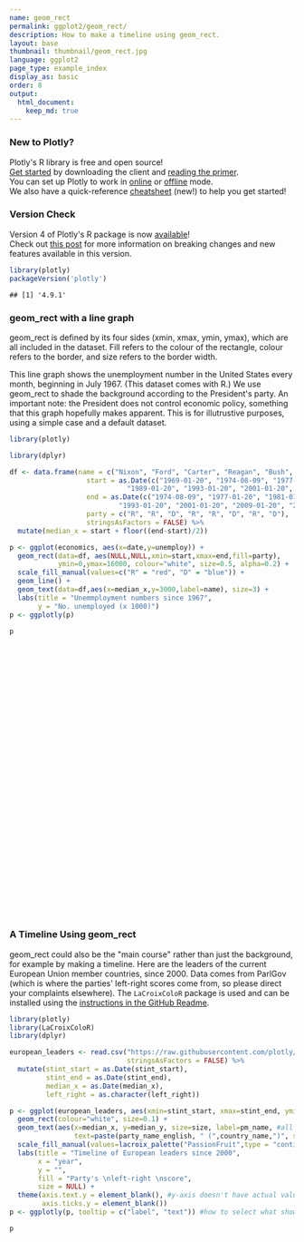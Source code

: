 ```yaml
---
name: geom_rect
permalink: ggplot2/geom_rect/
description: How to make a timeline using geom_rect.
layout: base
thumbnail: thumbnail/geom_rect.jpg
language: ggplot2
page_type: example_index
display_as: basic
order: 8
output:
  html_document:
    keep_md: true
---
```




### New to Plotly?

Plotly's R library is free and open source!<br>
[Get started](https://plot.ly/r/getting-started/) by downloading the client and [reading the primer](https://plot.ly/r/getting-started/).<br>
You can set up Plotly to work in [online](https://plot.ly/r/getting-started/#hosting-graphs-in-your-online-plotly-account) or [offline](https://plot.ly/r/offline/) mode.<br>
We also have a quick-reference [cheatsheet](https://images.plot.ly/plotly-documentation/images/r_cheat_sheet.pdf) (new!) to help you get started!

### Version Check

Version 4 of Plotly's R package is now [available](https://plot.ly/r/getting-started/#installation)!<br>
Check out [this post](http://moderndata.plot.ly/upgrading-to-plotly-4-0-and-above/) for more information on breaking changes and new features available in this version.


```r
library(plotly)
packageVersion('plotly')
```

```
## [1] '4.9.1'
```

### geom\_rect with a line graph
geom\_rect is defined by its four sides (xmin, xmax, ymin, ymax), which are all included in the dataset. Fill refers to the colour of the rectangle, colour refers to the border, and size refers to the border width.

This line graph shows the unemployment number in the United States every month, beginning in July 1967. (This dataset comes with R.) We use geom\_rect to shade the background according to the President's party. An important note: the President does not control economic policy, something that this graph hopefully makes apparent. This is for illutrustive purposes, using a simple case and a default dataset.


```r
library(plotly)

library(dplyr)

df <- data.frame(name = c("Nixon", "Ford", "Carter", "Reagan", "Bush", "Clinton", "Bush", "Obama"),
                   start = as.Date(c("1969-01-20", "1974-08-09", "1977-01-20", "1981-01-20",
                             "1989-01-20", "1993-01-20", "2001-01-20", "2009-01-20")),
                   end = as.Date(c("1974-08-09", "1977-01-20", "1981-01-20", "1989-01-20", 
                           "1993-01-20", "2001-01-20", "2009-01-20", "2017-01-20")),
                   party = c("R", "R", "D", "R", "R", "D", "R", "D"),
                   stringsAsFactors = FALSE) %>%
  mutate(median_x = start + floor((end-start)/2))

p <- ggplot(economics, aes(x=date,y=unemploy)) +
  geom_rect(data=df, aes(NULL,NULL,xmin=start,xmax=end,fill=party),
            ymin=0,ymax=16000, colour="white", size=0.5, alpha=0.2) +
  scale_fill_manual(values=c("R" = "red", "D" = "blue")) +
  geom_line() +
  geom_text(data=df,aes(x=median_x,y=3000,label=name), size=3) +
  labs(title = "Unemmployment numbers since 1967",
       y = "No. unemployed (x 1000)")
p <- ggplotly(p)

p
```

<div id="htmlwidget-6b85c9c5ec04221c5bc2" style="width:672px;height:480px;" class="plotly html-widget"></div>
<script type="application/json" data-for="htmlwidget-6b85c9c5ec04221c5bc2">{"x":{"data":[{"x":[2576,2576,4037,4037,2576,null,8420,8420,11342,11342,8420,null,14264,14264,17186,17186,14264],"y":[0,16000,16000,0,0,null,0,16000,16000,0,0,null,0,16000,16000,0,0],"text":"party: D","type":"scatter","mode":"lines","line":{"width":1.88976377952756,"color":"rgba(255,255,255,0.2)","dash":"solid"},"fill":"toself","fillcolor":"rgba(0,0,255,0.2)","hoveron":"fills","name":"D","legendgroup":"D","showlegend":true,"xaxis":"x","yaxis":"y","hoverinfo":"text","frame":null},{"x":[-346,-346,1681,1681,-346,null,1681,1681,2576,2576,1681,null,4037,4037,6959,6959,4037,null,6959,6959,8420,8420,6959,null,11342,11342,14264,14264,11342],"y":[0,16000,16000,0,0,null,0,16000,16000,0,0,null,0,16000,16000,0,0,null,0,16000,16000,0,0,null,0,16000,16000,0,0],"text":"party: R","type":"scatter","mode":"lines","line":{"width":1.88976377952756,"color":"rgba(255,255,255,0.2)","dash":"solid"},"fill":"toself","fillcolor":"rgba(255,0,0,0.2)","hoveron":"fills","name":"R","legendgroup":"R","showlegend":true,"xaxis":"x","yaxis":"y","hoverinfo":"text","frame":null},{"x":[-915,-884,-853,-823,-792,-762,-731,-700,-671,-640,-610,-579,-549,-518,-487,-457,-426,-396,-365,-334,-306,-275,-245,-214,-184,-153,-122,-92,-61,-31,0,31,59,90,120,151,181,212,243,273,304,334,365,396,424,455,485,516,546,577,608,638,669,699,730,761,790,821,851,882,912,943,974,1004,1035,1065,1096,1127,1155,1186,1216,1247,1277,1308,1339,1369,1400,1430,1461,1492,1520,1551,1581,1612,1642,1673,1704,1734,1765,1795,1826,1857,1885,1916,1946,1977,2007,2038,2069,2099,2130,2160,2191,2222,2251,2282,2312,2343,2373,2404,2435,2465,2496,2526,2557,2588,2616,2647,2677,2708,2738,2769,2800,2830,2861,2891,2922,2953,2981,3012,3042,3073,3103,3134,3165,3195,3226,3256,3287,3318,3346,3377,3407,3438,3468,3499,3530,3560,3591,3621,3652,3683,3712,3743,3773,3804,3834,3865,3896,3926,3957,3987,4018,4049,4077,4108,4138,4169,4199,4230,4261,4291,4322,4352,4383,4414,4442,4473,4503,4534,4564,4595,4626,4656,4687,4717,4748,4779,4807,4838,4868,4899,4929,4960,4991,5021,5052,5082,5113,5144,5173,5204,5234,5265,5295,5326,5357,5387,5418,5448,5479,5510,5538,5569,5599,5630,5660,5691,5722,5752,5783,5813,5844,5875,5903,5934,5964,5995,6025,6056,6087,6117,6148,6178,6209,6240,6268,6299,6329,6360,6390,6421,6452,6482,6513,6543,6574,6605,6634,6665,6695,6726,6756,6787,6818,6848,6879,6909,6940,6971,6999,7030,7060,7091,7121,7152,7183,7213,7244,7274,7305,7336,7364,7395,7425,7456,7486,7517,7548,7578,7609,7639,7670,7701,7729,7760,7790,7821,7851,7882,7913,7943,7974,8004,8035,8066,8095,8126,8156,8187,8217,8248,8279,8309,8340,8370,8401,8432,8460,8491,8521,8552,8582,8613,8644,8674,8705,8735,8766,8797,8825,8856,8886,8917,8947,8978,9009,9039,9070,9100,9131,9162,9190,9221,9251,9282,9312,9343,9374,9404,9435,9465,9496,9527,9556,9587,9617,9648,9678,9709,9740,9770,9801,9831,9862,9893,9921,9952,9982,10013,10043,10074,10105,10135,10166,10196,10227,10258,10286,10317,10347,10378,10408,10439,10470,10500,10531,10561,10592,10623,10651,10682,10712,10743,10773,10804,10835,10865,10896,10926,10957,10988,11017,11048,11078,11109,11139,11170,11201,11231,11262,11292,11323,11354,11382,11413,11443,11474,11504,11535,11566,11596,11627,11657,11688,11719,11747,11778,11808,11839,11869,11900,11931,11961,11992,12022,12053,12084,12112,12143,12173,12204,12234,12265,12296,12326,12357,12387,12418,12449,12478,12509,12539,12570,12600,12631,12662,12692,12723,12753,12784,12815,12843,12874,12904,12935,12965,12996,13027,13057,13088,13118,13149,13180,13208,13239,13269,13300,13330,13361,13392,13422,13453,13483,13514,13545,13573,13604,13634,13665,13695,13726,13757,13787,13818,13848,13879,13910,13939,13970,14000,14031,14061,14092,14123,14153,14184,14214,14245,14276,14304,14335,14365,14396,14426,14457,14488,14518,14549,14579,14610,14641,14669,14700,14730,14761,14791,14822,14853,14883,14914,14944,14975,15006,15034,15065,15095,15126,15156,15187,15218,15248,15279,15309,15340,15371,15400,15431,15461,15492,15522,15553,15584,15614,15645,15675,15706,15737,15765,15796,15826,15857,15887,15918,15949,15979,16010,16040,16071,16102,16130,16161,16191,16222,16252,16283,16314,16344,16375,16405,16436,16467,16495,16526],"y":[2944,2945,2958,3143,3066,3018,2878,3001,2877,2709,2740,2938,2883,2768,2686,2689,2715,2685,2718,2692,2712,2758,2713,2816,2868,2856,3040,3049,2856,2884,3201,3453,3635,3797,3919,4071,4175,4256,4456,4591,4898,5076,4986,4903,4987,4959,4996,4949,5035,5134,5042,4954,5161,5154,5019,4928,5038,4959,4922,4923,4913,4939,4849,4875,4602,4543,4326,4452,4394,4459,4329,4363,4305,4305,4350,4144,4396,4489,4644,4731,4634,4618,4705,4927,5063,5022,5437,5523,6140,6636,7501,7520,7978,8210,8433,8220,8127,7928,7923,7897,7794,7744,7534,7326,7230,7330,7053,7322,7490,7518,7380,7430,7620,7545,7280,7443,7307,7059,6911,7134,6829,6925,6751,6763,6815,6386,6489,6318,6337,6180,6127,6028,6309,6080,6125,5947,6077,6228,6109,6173,6109,6069,5840,5959,5996,6320,6190,6296,6238,6325,6683,6702,6729,7358,7984,8098,8363,8281,8021,8088,8023,7718,8071,8051,7982,7869,8174,8098,7863,8036,8230,8646,9029,9267,9397,9705,9895,10244,10335,10538,10849,10881,11217,11529,11938,12051,11534,11545,11408,11268,11154,11246,10548,10623,10282,9887,9499,9331,9008,8791,8746,8762,8456,8226,8537,8519,8367,8381,8198,8358,8423,8321,8339,8395,8302,8460,8513,8196,8248,8298,8128,8138,7795,8402,8383,8364,8439,8508,8319,8135,8310,8243,8159,7883,7892,7865,7862,7542,7574,7398,7268,7261,7102,7227,7035,6936,6953,6929,6876,6601,6779,6546,6605,6843,6604,6568,6537,6518,6682,6359,6205,6468,6375,6577,6495,6511,6590,6630,6725,6667,6752,6651,6598,6797,6742,6590,6922,7188,7368,7459,7764,7901,8015,8265,8586,8439,8736,8692,8586,8666,8722,8842,8931,9198,9283,9454,9460,9415,9744,10040,9850,9787,9781,9398,9565,9557,9325,9183,9056,9110,9149,9121,8930,8763,8714,8750,8542,8477,8630,8583,8470,8331,7915,7927,7946,7933,7734,7632,7375,7230,7375,7187,7153,7645,7430,7427,7527,7484,7478,7328,7426,7423,7491,7313,7318,7415,7423,7095,7337,6882,6979,7031,7236,7253,7158,7102,7000,6873,6655,6799,6655,6608,6656,6454,6308,6476,6368,6306,6422,5941,6047,6212,6259,6179,6300,6280,6100,6032,5976,6111,5783,6004,5796,5951,6025,5838,5915,5778,5716,5653,5708,5858,5733,5481,5758,5651,5747,5853,5625,5534,5639,5634,6023,6089,6141,6271,6226,6484,6583,7042,7142,7694,8003,8258,8182,8215,8304,8599,8399,8393,8390,8304,8251,8307,8520,8640,8520,8618,8588,8842,8957,9266,9011,8896,8921,8732,8576,8317,8370,8167,8491,8170,8212,8286,8136,7990,7927,8061,7932,7934,7784,7980,7737,7672,7651,7524,7406,7345,7553,7453,7566,7279,7064,7184,7072,7120,6980,7001,7175,7091,6847,6727,6872,6762,7116,6927,6731,6850,6766,6979,7149,7067,7170,7237,7240,7645,7685,7497,7822,7637,8395,8575,8937,9438,9494,10074,10538,11286,12058,12898,13426,13853,14499,14707,14601,14814,15009,15352,15219,15098,15046,15113,15202,15325,14849,14474,14512,14648,14579,14516,15081,14348,14013,13820,13737,13957,13855,13962,13763,13818,13948,13594,13302,13093,12797,12813,12713,12646,12660,12692,12656,12471,12115,12124,12005,12298,12471,11950,11689,11760,11654,11751,11335,11279,11270,11136,10787,10404,10202,10349,10380,9702,9859,9460,9608,9599,9262,8990,9090,8717,8903,8610,8504,8526],"text":["date: 1967-07-01<br />unemploy:  2944","date: 1967-08-01<br />unemploy:  2945","date: 1967-09-01<br />unemploy:  2958","date: 1967-10-01<br />unemploy:  3143","date: 1967-11-01<br />unemploy:  3066","date: 1967-12-01<br />unemploy:  3018","date: 1968-01-01<br />unemploy:  2878","date: 1968-02-01<br />unemploy:  3001","date: 1968-03-01<br />unemploy:  2877","date: 1968-04-01<br />unemploy:  2709","date: 1968-05-01<br />unemploy:  2740","date: 1968-06-01<br />unemploy:  2938","date: 1968-07-01<br />unemploy:  2883","date: 1968-08-01<br />unemploy:  2768","date: 1968-09-01<br />unemploy:  2686","date: 1968-10-01<br />unemploy:  2689","date: 1968-11-01<br />unemploy:  2715","date: 1968-12-01<br />unemploy:  2685","date: 1969-01-01<br />unemploy:  2718","date: 1969-02-01<br />unemploy:  2692","date: 1969-03-01<br />unemploy:  2712","date: 1969-04-01<br />unemploy:  2758","date: 1969-05-01<br />unemploy:  2713","date: 1969-06-01<br />unemploy:  2816","date: 1969-07-01<br />unemploy:  2868","date: 1969-08-01<br />unemploy:  2856","date: 1969-09-01<br />unemploy:  3040","date: 1969-10-01<br />unemploy:  3049","date: 1969-11-01<br />unemploy:  2856","date: 1969-12-01<br />unemploy:  2884","date: 1970-01-01<br />unemploy:  3201","date: 1970-02-01<br />unemploy:  3453","date: 1970-03-01<br />unemploy:  3635","date: 1970-04-01<br />unemploy:  3797","date: 1970-05-01<br />unemploy:  3919","date: 1970-06-01<br />unemploy:  4071","date: 1970-07-01<br />unemploy:  4175","date: 1970-08-01<br />unemploy:  4256","date: 1970-09-01<br />unemploy:  4456","date: 1970-10-01<br />unemploy:  4591","date: 1970-11-01<br />unemploy:  4898","date: 1970-12-01<br />unemploy:  5076","date: 1971-01-01<br />unemploy:  4986","date: 1971-02-01<br />unemploy:  4903","date: 1971-03-01<br />unemploy:  4987","date: 1971-04-01<br />unemploy:  4959","date: 1971-05-01<br />unemploy:  4996","date: 1971-06-01<br />unemploy:  4949","date: 1971-07-01<br />unemploy:  5035","date: 1971-08-01<br />unemploy:  5134","date: 1971-09-01<br />unemploy:  5042","date: 1971-10-01<br />unemploy:  4954","date: 1971-11-01<br />unemploy:  5161","date: 1971-12-01<br />unemploy:  5154","date: 1972-01-01<br />unemploy:  5019","date: 1972-02-01<br />unemploy:  4928","date: 1972-03-01<br />unemploy:  5038","date: 1972-04-01<br />unemploy:  4959","date: 1972-05-01<br />unemploy:  4922","date: 1972-06-01<br />unemploy:  4923","date: 1972-07-01<br />unemploy:  4913","date: 1972-08-01<br />unemploy:  4939","date: 1972-09-01<br />unemploy:  4849","date: 1972-10-01<br />unemploy:  4875","date: 1972-11-01<br />unemploy:  4602","date: 1972-12-01<br />unemploy:  4543","date: 1973-01-01<br />unemploy:  4326","date: 1973-02-01<br />unemploy:  4452","date: 1973-03-01<br />unemploy:  4394","date: 1973-04-01<br />unemploy:  4459","date: 1973-05-01<br />unemploy:  4329","date: 1973-06-01<br />unemploy:  4363","date: 1973-07-01<br />unemploy:  4305","date: 1973-08-01<br />unemploy:  4305","date: 1973-09-01<br />unemploy:  4350","date: 1973-10-01<br />unemploy:  4144","date: 1973-11-01<br />unemploy:  4396","date: 1973-12-01<br />unemploy:  4489","date: 1974-01-01<br />unemploy:  4644","date: 1974-02-01<br />unemploy:  4731","date: 1974-03-01<br />unemploy:  4634","date: 1974-04-01<br />unemploy:  4618","date: 1974-05-01<br />unemploy:  4705","date: 1974-06-01<br />unemploy:  4927","date: 1974-07-01<br />unemploy:  5063","date: 1974-08-01<br />unemploy:  5022","date: 1974-09-01<br />unemploy:  5437","date: 1974-10-01<br />unemploy:  5523","date: 1974-11-01<br />unemploy:  6140","date: 1974-12-01<br />unemploy:  6636","date: 1975-01-01<br />unemploy:  7501","date: 1975-02-01<br />unemploy:  7520","date: 1975-03-01<br />unemploy:  7978","date: 1975-04-01<br />unemploy:  8210","date: 1975-05-01<br />unemploy:  8433","date: 1975-06-01<br />unemploy:  8220","date: 1975-07-01<br />unemploy:  8127","date: 1975-08-01<br />unemploy:  7928","date: 1975-09-01<br />unemploy:  7923","date: 1975-10-01<br />unemploy:  7897","date: 1975-11-01<br />unemploy:  7794","date: 1975-12-01<br />unemploy:  7744","date: 1976-01-01<br />unemploy:  7534","date: 1976-02-01<br />unemploy:  7326","date: 1976-03-01<br />unemploy:  7230","date: 1976-04-01<br />unemploy:  7330","date: 1976-05-01<br />unemploy:  7053","date: 1976-06-01<br />unemploy:  7322","date: 1976-07-01<br />unemploy:  7490","date: 1976-08-01<br />unemploy:  7518","date: 1976-09-01<br />unemploy:  7380","date: 1976-10-01<br />unemploy:  7430","date: 1976-11-01<br />unemploy:  7620","date: 1976-12-01<br />unemploy:  7545","date: 1977-01-01<br />unemploy:  7280","date: 1977-02-01<br />unemploy:  7443","date: 1977-03-01<br />unemploy:  7307","date: 1977-04-01<br />unemploy:  7059","date: 1977-05-01<br />unemploy:  6911","date: 1977-06-01<br />unemploy:  7134","date: 1977-07-01<br />unemploy:  6829","date: 1977-08-01<br />unemploy:  6925","date: 1977-09-01<br />unemploy:  6751","date: 1977-10-01<br />unemploy:  6763","date: 1977-11-01<br />unemploy:  6815","date: 1977-12-01<br />unemploy:  6386","date: 1978-01-01<br />unemploy:  6489","date: 1978-02-01<br />unemploy:  6318","date: 1978-03-01<br />unemploy:  6337","date: 1978-04-01<br />unemploy:  6180","date: 1978-05-01<br />unemploy:  6127","date: 1978-06-01<br />unemploy:  6028","date: 1978-07-01<br />unemploy:  6309","date: 1978-08-01<br />unemploy:  6080","date: 1978-09-01<br />unemploy:  6125","date: 1978-10-01<br />unemploy:  5947","date: 1978-11-01<br />unemploy:  6077","date: 1978-12-01<br />unemploy:  6228","date: 1979-01-01<br />unemploy:  6109","date: 1979-02-01<br />unemploy:  6173","date: 1979-03-01<br />unemploy:  6109","date: 1979-04-01<br />unemploy:  6069","date: 1979-05-01<br />unemploy:  5840","date: 1979-06-01<br />unemploy:  5959","date: 1979-07-01<br />unemploy:  5996","date: 1979-08-01<br />unemploy:  6320","date: 1979-09-01<br />unemploy:  6190","date: 1979-10-01<br />unemploy:  6296","date: 1979-11-01<br />unemploy:  6238","date: 1979-12-01<br />unemploy:  6325","date: 1980-01-01<br />unemploy:  6683","date: 1980-02-01<br />unemploy:  6702","date: 1980-03-01<br />unemploy:  6729","date: 1980-04-01<br />unemploy:  7358","date: 1980-05-01<br />unemploy:  7984","date: 1980-06-01<br />unemploy:  8098","date: 1980-07-01<br />unemploy:  8363","date: 1980-08-01<br />unemploy:  8281","date: 1980-09-01<br />unemploy:  8021","date: 1980-10-01<br />unemploy:  8088","date: 1980-11-01<br />unemploy:  8023","date: 1980-12-01<br />unemploy:  7718","date: 1981-01-01<br />unemploy:  8071","date: 1981-02-01<br />unemploy:  8051","date: 1981-03-01<br />unemploy:  7982","date: 1981-04-01<br />unemploy:  7869","date: 1981-05-01<br />unemploy:  8174","date: 1981-06-01<br />unemploy:  8098","date: 1981-07-01<br />unemploy:  7863","date: 1981-08-01<br />unemploy:  8036","date: 1981-09-01<br />unemploy:  8230","date: 1981-10-01<br />unemploy:  8646","date: 1981-11-01<br />unemploy:  9029","date: 1981-12-01<br />unemploy:  9267","date: 1982-01-01<br />unemploy:  9397","date: 1982-02-01<br />unemploy:  9705","date: 1982-03-01<br />unemploy:  9895","date: 1982-04-01<br />unemploy: 10244","date: 1982-05-01<br />unemploy: 10335","date: 1982-06-01<br />unemploy: 10538","date: 1982-07-01<br />unemploy: 10849","date: 1982-08-01<br />unemploy: 10881","date: 1982-09-01<br />unemploy: 11217","date: 1982-10-01<br />unemploy: 11529","date: 1982-11-01<br />unemploy: 11938","date: 1982-12-01<br />unemploy: 12051","date: 1983-01-01<br />unemploy: 11534","date: 1983-02-01<br />unemploy: 11545","date: 1983-03-01<br />unemploy: 11408","date: 1983-04-01<br />unemploy: 11268","date: 1983-05-01<br />unemploy: 11154","date: 1983-06-01<br />unemploy: 11246","date: 1983-07-01<br />unemploy: 10548","date: 1983-08-01<br />unemploy: 10623","date: 1983-09-01<br />unemploy: 10282","date: 1983-10-01<br />unemploy:  9887","date: 1983-11-01<br />unemploy:  9499","date: 1983-12-01<br />unemploy:  9331","date: 1984-01-01<br />unemploy:  9008","date: 1984-02-01<br />unemploy:  8791","date: 1984-03-01<br />unemploy:  8746","date: 1984-04-01<br />unemploy:  8762","date: 1984-05-01<br />unemploy:  8456","date: 1984-06-01<br />unemploy:  8226","date: 1984-07-01<br />unemploy:  8537","date: 1984-08-01<br />unemploy:  8519","date: 1984-09-01<br />unemploy:  8367","date: 1984-10-01<br />unemploy:  8381","date: 1984-11-01<br />unemploy:  8198","date: 1984-12-01<br />unemploy:  8358","date: 1985-01-01<br />unemploy:  8423","date: 1985-02-01<br />unemploy:  8321","date: 1985-03-01<br />unemploy:  8339","date: 1985-04-01<br />unemploy:  8395","date: 1985-05-01<br />unemploy:  8302","date: 1985-06-01<br />unemploy:  8460","date: 1985-07-01<br />unemploy:  8513","date: 1985-08-01<br />unemploy:  8196","date: 1985-09-01<br />unemploy:  8248","date: 1985-10-01<br />unemploy:  8298","date: 1985-11-01<br />unemploy:  8128","date: 1985-12-01<br />unemploy:  8138","date: 1986-01-01<br />unemploy:  7795","date: 1986-02-01<br />unemploy:  8402","date: 1986-03-01<br />unemploy:  8383","date: 1986-04-01<br />unemploy:  8364","date: 1986-05-01<br />unemploy:  8439","date: 1986-06-01<br />unemploy:  8508","date: 1986-07-01<br />unemploy:  8319","date: 1986-08-01<br />unemploy:  8135","date: 1986-09-01<br />unemploy:  8310","date: 1986-10-01<br />unemploy:  8243","date: 1986-11-01<br />unemploy:  8159","date: 1986-12-01<br />unemploy:  7883","date: 1987-01-01<br />unemploy:  7892","date: 1987-02-01<br />unemploy:  7865","date: 1987-03-01<br />unemploy:  7862","date: 1987-04-01<br />unemploy:  7542","date: 1987-05-01<br />unemploy:  7574","date: 1987-06-01<br />unemploy:  7398","date: 1987-07-01<br />unemploy:  7268","date: 1987-08-01<br />unemploy:  7261","date: 1987-09-01<br />unemploy:  7102","date: 1987-10-01<br />unemploy:  7227","date: 1987-11-01<br />unemploy:  7035","date: 1987-12-01<br />unemploy:  6936","date: 1988-01-01<br />unemploy:  6953","date: 1988-02-01<br />unemploy:  6929","date: 1988-03-01<br />unemploy:  6876","date: 1988-04-01<br />unemploy:  6601","date: 1988-05-01<br />unemploy:  6779","date: 1988-06-01<br />unemploy:  6546","date: 1988-07-01<br />unemploy:  6605","date: 1988-08-01<br />unemploy:  6843","date: 1988-09-01<br />unemploy:  6604","date: 1988-10-01<br />unemploy:  6568","date: 1988-11-01<br />unemploy:  6537","date: 1988-12-01<br />unemploy:  6518","date: 1989-01-01<br />unemploy:  6682","date: 1989-02-01<br />unemploy:  6359","date: 1989-03-01<br />unemploy:  6205","date: 1989-04-01<br />unemploy:  6468","date: 1989-05-01<br />unemploy:  6375","date: 1989-06-01<br />unemploy:  6577","date: 1989-07-01<br />unemploy:  6495","date: 1989-08-01<br />unemploy:  6511","date: 1989-09-01<br />unemploy:  6590","date: 1989-10-01<br />unemploy:  6630","date: 1989-11-01<br />unemploy:  6725","date: 1989-12-01<br />unemploy:  6667","date: 1990-01-01<br />unemploy:  6752","date: 1990-02-01<br />unemploy:  6651","date: 1990-03-01<br />unemploy:  6598","date: 1990-04-01<br />unemploy:  6797","date: 1990-05-01<br />unemploy:  6742","date: 1990-06-01<br />unemploy:  6590","date: 1990-07-01<br />unemploy:  6922","date: 1990-08-01<br />unemploy:  7188","date: 1990-09-01<br />unemploy:  7368","date: 1990-10-01<br />unemploy:  7459","date: 1990-11-01<br />unemploy:  7764","date: 1990-12-01<br />unemploy:  7901","date: 1991-01-01<br />unemploy:  8015","date: 1991-02-01<br />unemploy:  8265","date: 1991-03-01<br />unemploy:  8586","date: 1991-04-01<br />unemploy:  8439","date: 1991-05-01<br />unemploy:  8736","date: 1991-06-01<br />unemploy:  8692","date: 1991-07-01<br />unemploy:  8586","date: 1991-08-01<br />unemploy:  8666","date: 1991-09-01<br />unemploy:  8722","date: 1991-10-01<br />unemploy:  8842","date: 1991-11-01<br />unemploy:  8931","date: 1991-12-01<br />unemploy:  9198","date: 1992-01-01<br />unemploy:  9283","date: 1992-02-01<br />unemploy:  9454","date: 1992-03-01<br />unemploy:  9460","date: 1992-04-01<br />unemploy:  9415","date: 1992-05-01<br />unemploy:  9744","date: 1992-06-01<br />unemploy: 10040","date: 1992-07-01<br />unemploy:  9850","date: 1992-08-01<br />unemploy:  9787","date: 1992-09-01<br />unemploy:  9781","date: 1992-10-01<br />unemploy:  9398","date: 1992-11-01<br />unemploy:  9565","date: 1992-12-01<br />unemploy:  9557","date: 1993-01-01<br />unemploy:  9325","date: 1993-02-01<br />unemploy:  9183","date: 1993-03-01<br />unemploy:  9056","date: 1993-04-01<br />unemploy:  9110","date: 1993-05-01<br />unemploy:  9149","date: 1993-06-01<br />unemploy:  9121","date: 1993-07-01<br />unemploy:  8930","date: 1993-08-01<br />unemploy:  8763","date: 1993-09-01<br />unemploy:  8714","date: 1993-10-01<br />unemploy:  8750","date: 1993-11-01<br />unemploy:  8542","date: 1993-12-01<br />unemploy:  8477","date: 1994-01-01<br />unemploy:  8630","date: 1994-02-01<br />unemploy:  8583","date: 1994-03-01<br />unemploy:  8470","date: 1994-04-01<br />unemploy:  8331","date: 1994-05-01<br />unemploy:  7915","date: 1994-06-01<br />unemploy:  7927","date: 1994-07-01<br />unemploy:  7946","date: 1994-08-01<br />unemploy:  7933","date: 1994-09-01<br />unemploy:  7734","date: 1994-10-01<br />unemploy:  7632","date: 1994-11-01<br />unemploy:  7375","date: 1994-12-01<br />unemploy:  7230","date: 1995-01-01<br />unemploy:  7375","date: 1995-02-01<br />unemploy:  7187","date: 1995-03-01<br />unemploy:  7153","date: 1995-04-01<br />unemploy:  7645","date: 1995-05-01<br />unemploy:  7430","date: 1995-06-01<br />unemploy:  7427","date: 1995-07-01<br />unemploy:  7527","date: 1995-08-01<br />unemploy:  7484","date: 1995-09-01<br />unemploy:  7478","date: 1995-10-01<br />unemploy:  7328","date: 1995-11-01<br />unemploy:  7426","date: 1995-12-01<br />unemploy:  7423","date: 1996-01-01<br />unemploy:  7491","date: 1996-02-01<br />unemploy:  7313","date: 1996-03-01<br />unemploy:  7318","date: 1996-04-01<br />unemploy:  7415","date: 1996-05-01<br />unemploy:  7423","date: 1996-06-01<br />unemploy:  7095","date: 1996-07-01<br />unemploy:  7337","date: 1996-08-01<br />unemploy:  6882","date: 1996-09-01<br />unemploy:  6979","date: 1996-10-01<br />unemploy:  7031","date: 1996-11-01<br />unemploy:  7236","date: 1996-12-01<br />unemploy:  7253","date: 1997-01-01<br />unemploy:  7158","date: 1997-02-01<br />unemploy:  7102","date: 1997-03-01<br />unemploy:  7000","date: 1997-04-01<br />unemploy:  6873","date: 1997-05-01<br />unemploy:  6655","date: 1997-06-01<br />unemploy:  6799","date: 1997-07-01<br />unemploy:  6655","date: 1997-08-01<br />unemploy:  6608","date: 1997-09-01<br />unemploy:  6656","date: 1997-10-01<br />unemploy:  6454","date: 1997-11-01<br />unemploy:  6308","date: 1997-12-01<br />unemploy:  6476","date: 1998-01-01<br />unemploy:  6368","date: 1998-02-01<br />unemploy:  6306","date: 1998-03-01<br />unemploy:  6422","date: 1998-04-01<br />unemploy:  5941","date: 1998-05-01<br />unemploy:  6047","date: 1998-06-01<br />unemploy:  6212","date: 1998-07-01<br />unemploy:  6259","date: 1998-08-01<br />unemploy:  6179","date: 1998-09-01<br />unemploy:  6300","date: 1998-10-01<br />unemploy:  6280","date: 1998-11-01<br />unemploy:  6100","date: 1998-12-01<br />unemploy:  6032","date: 1999-01-01<br />unemploy:  5976","date: 1999-02-01<br />unemploy:  6111","date: 1999-03-01<br />unemploy:  5783","date: 1999-04-01<br />unemploy:  6004","date: 1999-05-01<br />unemploy:  5796","date: 1999-06-01<br />unemploy:  5951","date: 1999-07-01<br />unemploy:  6025","date: 1999-08-01<br />unemploy:  5838","date: 1999-09-01<br />unemploy:  5915","date: 1999-10-01<br />unemploy:  5778","date: 1999-11-01<br />unemploy:  5716","date: 1999-12-01<br />unemploy:  5653","date: 2000-01-01<br />unemploy:  5708","date: 2000-02-01<br />unemploy:  5858","date: 2000-03-01<br />unemploy:  5733","date: 2000-04-01<br />unemploy:  5481","date: 2000-05-01<br />unemploy:  5758","date: 2000-06-01<br />unemploy:  5651","date: 2000-07-01<br />unemploy:  5747","date: 2000-08-01<br />unemploy:  5853","date: 2000-09-01<br />unemploy:  5625","date: 2000-10-01<br />unemploy:  5534","date: 2000-11-01<br />unemploy:  5639","date: 2000-12-01<br />unemploy:  5634","date: 2001-01-01<br />unemploy:  6023","date: 2001-02-01<br />unemploy:  6089","date: 2001-03-01<br />unemploy:  6141","date: 2001-04-01<br />unemploy:  6271","date: 2001-05-01<br />unemploy:  6226","date: 2001-06-01<br />unemploy:  6484","date: 2001-07-01<br />unemploy:  6583","date: 2001-08-01<br />unemploy:  7042","date: 2001-09-01<br />unemploy:  7142","date: 2001-10-01<br />unemploy:  7694","date: 2001-11-01<br />unemploy:  8003","date: 2001-12-01<br />unemploy:  8258","date: 2002-01-01<br />unemploy:  8182","date: 2002-02-01<br />unemploy:  8215","date: 2002-03-01<br />unemploy:  8304","date: 2002-04-01<br />unemploy:  8599","date: 2002-05-01<br />unemploy:  8399","date: 2002-06-01<br />unemploy:  8393","date: 2002-07-01<br />unemploy:  8390","date: 2002-08-01<br />unemploy:  8304","date: 2002-09-01<br />unemploy:  8251","date: 2002-10-01<br />unemploy:  8307","date: 2002-11-01<br />unemploy:  8520","date: 2002-12-01<br />unemploy:  8640","date: 2003-01-01<br />unemploy:  8520","date: 2003-02-01<br />unemploy:  8618","date: 2003-03-01<br />unemploy:  8588","date: 2003-04-01<br />unemploy:  8842","date: 2003-05-01<br />unemploy:  8957","date: 2003-06-01<br />unemploy:  9266","date: 2003-07-01<br />unemploy:  9011","date: 2003-08-01<br />unemploy:  8896","date: 2003-09-01<br />unemploy:  8921","date: 2003-10-01<br />unemploy:  8732","date: 2003-11-01<br />unemploy:  8576","date: 2003-12-01<br />unemploy:  8317","date: 2004-01-01<br />unemploy:  8370","date: 2004-02-01<br />unemploy:  8167","date: 2004-03-01<br />unemploy:  8491","date: 2004-04-01<br />unemploy:  8170","date: 2004-05-01<br />unemploy:  8212","date: 2004-06-01<br />unemploy:  8286","date: 2004-07-01<br />unemploy:  8136","date: 2004-08-01<br />unemploy:  7990","date: 2004-09-01<br />unemploy:  7927","date: 2004-10-01<br />unemploy:  8061","date: 2004-11-01<br />unemploy:  7932","date: 2004-12-01<br />unemploy:  7934","date: 2005-01-01<br />unemploy:  7784","date: 2005-02-01<br />unemploy:  7980","date: 2005-03-01<br />unemploy:  7737","date: 2005-04-01<br />unemploy:  7672","date: 2005-05-01<br />unemploy:  7651","date: 2005-06-01<br />unemploy:  7524","date: 2005-07-01<br />unemploy:  7406","date: 2005-08-01<br />unemploy:  7345","date: 2005-09-01<br />unemploy:  7553","date: 2005-10-01<br />unemploy:  7453","date: 2005-11-01<br />unemploy:  7566","date: 2005-12-01<br />unemploy:  7279","date: 2006-01-01<br />unemploy:  7064","date: 2006-02-01<br />unemploy:  7184","date: 2006-03-01<br />unemploy:  7072","date: 2006-04-01<br />unemploy:  7120","date: 2006-05-01<br />unemploy:  6980","date: 2006-06-01<br />unemploy:  7001","date: 2006-07-01<br />unemploy:  7175","date: 2006-08-01<br />unemploy:  7091","date: 2006-09-01<br />unemploy:  6847","date: 2006-10-01<br />unemploy:  6727","date: 2006-11-01<br />unemploy:  6872","date: 2006-12-01<br />unemploy:  6762","date: 2007-01-01<br />unemploy:  7116","date: 2007-02-01<br />unemploy:  6927","date: 2007-03-01<br />unemploy:  6731","date: 2007-04-01<br />unemploy:  6850","date: 2007-05-01<br />unemploy:  6766","date: 2007-06-01<br />unemploy:  6979","date: 2007-07-01<br />unemploy:  7149","date: 2007-08-01<br />unemploy:  7067","date: 2007-09-01<br />unemploy:  7170","date: 2007-10-01<br />unemploy:  7237","date: 2007-11-01<br />unemploy:  7240","date: 2007-12-01<br />unemploy:  7645","date: 2008-01-01<br />unemploy:  7685","date: 2008-02-01<br />unemploy:  7497","date: 2008-03-01<br />unemploy:  7822","date: 2008-04-01<br />unemploy:  7637","date: 2008-05-01<br />unemploy:  8395","date: 2008-06-01<br />unemploy:  8575","date: 2008-07-01<br />unemploy:  8937","date: 2008-08-01<br />unemploy:  9438","date: 2008-09-01<br />unemploy:  9494","date: 2008-10-01<br />unemploy: 10074","date: 2008-11-01<br />unemploy: 10538","date: 2008-12-01<br />unemploy: 11286","date: 2009-01-01<br />unemploy: 12058","date: 2009-02-01<br />unemploy: 12898","date: 2009-03-01<br />unemploy: 13426","date: 2009-04-01<br />unemploy: 13853","date: 2009-05-01<br />unemploy: 14499","date: 2009-06-01<br />unemploy: 14707","date: 2009-07-01<br />unemploy: 14601","date: 2009-08-01<br />unemploy: 14814","date: 2009-09-01<br />unemploy: 15009","date: 2009-10-01<br />unemploy: 15352","date: 2009-11-01<br />unemploy: 15219","date: 2009-12-01<br />unemploy: 15098","date: 2010-01-01<br />unemploy: 15046","date: 2010-02-01<br />unemploy: 15113","date: 2010-03-01<br />unemploy: 15202","date: 2010-04-01<br />unemploy: 15325","date: 2010-05-01<br />unemploy: 14849","date: 2010-06-01<br />unemploy: 14474","date: 2010-07-01<br />unemploy: 14512","date: 2010-08-01<br />unemploy: 14648","date: 2010-09-01<br />unemploy: 14579","date: 2010-10-01<br />unemploy: 14516","date: 2010-11-01<br />unemploy: 15081","date: 2010-12-01<br />unemploy: 14348","date: 2011-01-01<br />unemploy: 14013","date: 2011-02-01<br />unemploy: 13820","date: 2011-03-01<br />unemploy: 13737","date: 2011-04-01<br />unemploy: 13957","date: 2011-05-01<br />unemploy: 13855","date: 2011-06-01<br />unemploy: 13962","date: 2011-07-01<br />unemploy: 13763","date: 2011-08-01<br />unemploy: 13818","date: 2011-09-01<br />unemploy: 13948","date: 2011-10-01<br />unemploy: 13594","date: 2011-11-01<br />unemploy: 13302","date: 2011-12-01<br />unemploy: 13093","date: 2012-01-01<br />unemploy: 12797","date: 2012-02-01<br />unemploy: 12813","date: 2012-03-01<br />unemploy: 12713","date: 2012-04-01<br />unemploy: 12646","date: 2012-05-01<br />unemploy: 12660","date: 2012-06-01<br />unemploy: 12692","date: 2012-07-01<br />unemploy: 12656","date: 2012-08-01<br />unemploy: 12471","date: 2012-09-01<br />unemploy: 12115","date: 2012-10-01<br />unemploy: 12124","date: 2012-11-01<br />unemploy: 12005","date: 2012-12-01<br />unemploy: 12298","date: 2013-01-01<br />unemploy: 12471","date: 2013-02-01<br />unemploy: 11950","date: 2013-03-01<br />unemploy: 11689","date: 2013-04-01<br />unemploy: 11760","date: 2013-05-01<br />unemploy: 11654","date: 2013-06-01<br />unemploy: 11751","date: 2013-07-01<br />unemploy: 11335","date: 2013-08-01<br />unemploy: 11279","date: 2013-09-01<br />unemploy: 11270","date: 2013-10-01<br />unemploy: 11136","date: 2013-11-01<br />unemploy: 10787","date: 2013-12-01<br />unemploy: 10404","date: 2014-01-01<br />unemploy: 10202","date: 2014-02-01<br />unemploy: 10349","date: 2014-03-01<br />unemploy: 10380","date: 2014-04-01<br />unemploy:  9702","date: 2014-05-01<br />unemploy:  9859","date: 2014-06-01<br />unemploy:  9460","date: 2014-07-01<br />unemploy:  9608","date: 2014-08-01<br />unemploy:  9599","date: 2014-09-01<br />unemploy:  9262","date: 2014-10-01<br />unemploy:  8990","date: 2014-11-01<br />unemploy:  9090","date: 2014-12-01<br />unemploy:  8717","date: 2015-01-01<br />unemploy:  8903","date: 2015-02-01<br />unemploy:  8610","date: 2015-03-01<br />unemploy:  8504","date: 2015-04-01<br />unemploy:  8526"],"type":"scatter","mode":"lines","line":{"width":1.88976377952756,"color":"rgba(0,0,0,1)","dash":"solid"},"hoveron":"points","showlegend":false,"xaxis":"x","yaxis":"y","hoverinfo":"text","frame":null},{"x":[667,2128,3306,5498,7689,9881,12803,15725],"y":[3000,3000,3000,3000,3000,3000,3000,3000],"text":["Nixon","Ford","Carter","Reagan","Bush","Clinton","Bush","Obama"],"hovertext":["median_x: 1971-10-30<br />y: 3000<br />name: Nixon<br />date: 1971-10-30<br />unemploy: 3000","median_x: 1975-10-30<br />y: 3000<br />name: Ford<br />date: 1975-10-30<br />unemploy: 3000","median_x: 1979-01-20<br />y: 3000<br />name: Carter<br />date: 1979-01-20<br />unemploy: 3000","median_x: 1985-01-20<br />y: 3000<br />name: Reagan<br />date: 1985-01-20<br />unemploy: 3000","median_x: 1991-01-20<br />y: 3000<br />name: Bush<br />date: 1991-01-20<br />unemploy: 3000","median_x: 1997-01-20<br />y: 3000<br />name: Clinton<br />date: 1997-01-20<br />unemploy: 3000","median_x: 2005-01-20<br />y: 3000<br />name: Bush<br />date: 2005-01-20<br />unemploy: 3000","median_x: 2013-01-20<br />y: 3000<br />name: Obama<br />date: 2013-01-20<br />unemploy: 3000"],"textfont":{"size":11.3385826771654,"color":"rgba(0,0,0,1)"},"type":"scatter","mode":"text","hoveron":"points","showlegend":false,"xaxis":"x","yaxis":"y","hoverinfo":"text","frame":null}],"layout":{"margin":{"t":43.7625570776256,"r":7.30593607305936,"b":40.1826484018265,"l":54.7945205479452},"plot_bgcolor":"rgba(235,235,235,1)","paper_bgcolor":"rgba(255,255,255,1)","font":{"color":"rgba(0,0,0,1)","family":"","size":14.6118721461187},"title":{"text":"Unemmployment numbers since 1967","font":{"color":"rgba(0,0,0,1)","family":"","size":17.5342465753425},"x":0,"xref":"paper"},"xaxis":{"domain":[0,1],"automargin":true,"type":"linear","autorange":false,"range":[-1820.05,18091.05],"tickmode":"array","ticktext":["1970","1980","1990","2000","2010"],"tickvals":[0,3652,7305,10957,14610],"categoryorder":"array","categoryarray":["1970","1980","1990","2000","2010"],"nticks":null,"ticks":"outside","tickcolor":"rgba(51,51,51,1)","ticklen":3.65296803652968,"tickwidth":0.66417600664176,"showticklabels":true,"tickfont":{"color":"rgba(77,77,77,1)","family":"","size":11.689497716895},"tickangle":-0,"showline":false,"linecolor":null,"linewidth":0,"showgrid":true,"gridcolor":"rgba(255,255,255,1)","gridwidth":0.66417600664176,"zeroline":false,"anchor":"y","title":{"text":"date","font":{"color":"rgba(0,0,0,1)","family":"","size":14.6118721461187}},"hoverformat":".2f"},"yaxis":{"domain":[0,1],"automargin":true,"type":"linear","autorange":false,"range":[2051.65,15985.35],"tickmode":"array","ticktext":["4000","8000","12000"],"tickvals":[4000,8000,12000],"categoryorder":"array","categoryarray":["4000","8000","12000"],"nticks":null,"ticks":"outside","tickcolor":"rgba(51,51,51,1)","ticklen":3.65296803652968,"tickwidth":0.66417600664176,"showticklabels":true,"tickfont":{"color":"rgba(77,77,77,1)","family":"","size":11.689497716895},"tickangle":-0,"showline":false,"linecolor":null,"linewidth":0,"showgrid":true,"gridcolor":"rgba(255,255,255,1)","gridwidth":0.66417600664176,"zeroline":false,"anchor":"x","title":{"text":"No. unemployed (x 1000)","font":{"color":"rgba(0,0,0,1)","family":"","size":14.6118721461187}},"hoverformat":".2f"},"shapes":[{"type":"rect","fillcolor":null,"line":{"color":null,"width":0,"linetype":[]},"yref":"paper","xref":"paper","x0":0,"x1":1,"y0":0,"y1":1}],"showlegend":true,"legend":{"bgcolor":"rgba(255,255,255,1)","bordercolor":"transparent","borderwidth":1.88976377952756,"font":{"color":"rgba(0,0,0,1)","family":"","size":11.689497716895},"y":0.93503937007874},"annotations":[{"text":"party","x":1.02,"y":1,"showarrow":false,"ax":0,"ay":0,"font":{"color":"rgba(0,0,0,1)","family":"","size":14.6118721461187},"xref":"paper","yref":"paper","textangle":-0,"xanchor":"left","yanchor":"bottom","legendTitle":true}],"hovermode":"closest","barmode":"relative"},"config":{"doubleClick":"reset","showSendToCloud":false},"source":"A","attrs":{"417758d53f8a":{"x":{},"y":{},"xmin":{},"xmax":{},"fill":{},"x.1":{},"y.1":{},"type":"scatter"},"417744210e0c":{"x":{},"y":{}},"4177314088c":{"x":{},"y":{},"label":{},"x.1":{},"y.1":{}}},"cur_data":"417758d53f8a","visdat":{"417758d53f8a":["function (y) ","x"],"417744210e0c":["function (y) ","x"],"4177314088c":["function (y) ","x"]},"highlight":{"on":"plotly_click","persistent":false,"dynamic":false,"selectize":false,"opacityDim":0.2,"selected":{"opacity":1},"debounce":0},"shinyEvents":["plotly_hover","plotly_click","plotly_selected","plotly_relayout","plotly_brushed","plotly_brushing","plotly_clickannotation","plotly_doubleclick","plotly_deselect","plotly_afterplot","plotly_sunburstclick"],"base_url":"https://plot.ly"},"evals":[],"jsHooks":[]}</script>

### A Timeline Using geom\_rect
geom\_rect could also be the "main course" rather than just the background, for example by making a timeline.
Here are the leaders of the current European Union member countries, since 2000. Data comes from ParlGov
(which is where the parties' left-right scores come from, so please direct your complaints elsewhere). The
`LaCroixColoR` package is used and can be installed using the [instructions in the GitHub Readme](https://github.com/johannesbjork/LaCroixColoR#install-package).


```r
library(plotly)
library(LaCroixColoR)
library(dplyr)

european_leaders <- read.csv("https://raw.githubusercontent.com/plotly/datasets/master/european_leaders.csv",
                             stringsAsFactors = FALSE) %>%
  mutate(stint_start = as.Date(stint_start),
         stint_end = as.Date(stint_end),
         median_x = as.Date(median_x),
         left_right = as.character(left_right))

p <- ggplot(european_leaders, aes(xmin=stint_start, xmax=stint_end, ymin=vert_min, ymax=vert_max, fill=left_right)) +
  geom_rect(colour="white", size=0.1) +
  geom_text(aes(x=median_x, y=median_y, size=size, label=pm_name, #all names of separate variables
                text=paste(party_name_english, " (",country_name,")", sep=""))) +
  scale_fill_manual(values=lacroix_palette("PassionFruit",type = "continuous", n=8)) + #matches left/right colours
  labs(title = "Timeline of European leaders since 2000",
       x = "year",
       y = "",
       fill = "Party's \nleft-right \nscore",
       size = NULL) +
  theme(axis.text.y = element_blank(), #y-axis doesn't have actual values; no need for labels
        axis.ticks.y = element_blank())
p <- ggplotly(p, tooltip = c("label", "text")) #how to select what shows on the tooltip

p
```

<div id="htmlwidget-ec7cccd9d6a32854cb72" style="width:672px;height:480px;" class="plotly html-widget"></div>
<script type="application/json" data-for="htmlwidget-ec7cccd9d6a32854cb72">{"x":{"data":[{"x":[13937,13937,15763,15763,13937],"y":[514.4,525.2,525.2,514.4,514.4],"text":"","type":"scatter","mode":"lines","line":{"width":0.377952755905512,"color":"rgba(255,255,255,1)","dash":"solid"},"fill":"toself","fillcolor":"rgba(199,14,123,1)","hoveron":"fills","name":"1","legendgroup":"1","showlegend":true,"xaxis":"x","yaxis":"y","hoverinfo":"text","frame":null},{"x":[15314,15314,16354,16354,15314,null,13012,13012,14452,14452,13012,null,16462,16462,18096,18096,16462,null,11834,11834,12690,12690,11834,null,12690,12690,14348,14348,12690,null,10957,10957,11075,11075,10957,null,15822,15822,16123,16123,15822,null,16123,16123,17147,17147,16123,null,17147,17147,17683,17683,17147,null,11614,11614,12540,12540,11614,null,12540,12540,13087,13087,12540],"y":[746.8,780.5,780.5,746.8,746.8,null,270.3,297,297,270.3,270.3,null,481.6,514.4,514.4,481.6,481.6,null,174.6,205.9,205.9,174.6,174.6,null,174.6,205.9,205.9,174.6,174.6,null,403.8,481.6,481.6,403.8,403.8,null,403.8,481.6,481.6,403.8,403.8,null,403.8,481.6,481.6,403.8,403.8,null,403.8,481.6,481.6,403.8,403.8,null,82.1,143.7,143.7,82.1,82.1,null,82.1,143.7,143.7,82.1,82.1],"text":"","type":"scatter","mode":"lines","line":{"width":0.377952755905512,"color":"rgba(255,255,255,1)","dash":"solid"},"fill":"toself","fillcolor":"rgba(236,78,128,1)","hoveron":"fills","name":"2","legendgroup":"2","showlegend":true,"xaxis":"x","yaxis":"y","hoverinfo":"text","frame":null},{"x":[10957,10957,10991,10991,10957,null,13524,13524,14215,14215,13524,null,14215,14215,16938,16938,14215,null,16938,16938,17518,17518,16938,null,10983,10983,12409,12409,10983,null,15331,15331,16822,16822,15331,null,10957,10957,11883,11883,10957,null,11883,11883,12634,12634,11883,null,12634,12634,12898,12898,12634,null,12898,12898,13376,13376,12898,null,16087,16087,17513,17513,16087,null,10957,10957,11653,11653,10957,null,15249,15249,16614,16614,15249,null,17125,17125,18096,18096,17125,null,10957,10957,12159,12159,10957,null,10957,10957,11814,11814,10957,null,15475,15475,16160,16160,15475,null,16160,16160,17141,17141,16160,null,17141,17141,17331,17331,17141,null,10957,10957,13109,13109,10957,null,13285,13285,14007,14007,13285,null,11506,11506,13333,13333,11506,null,13333,13333,14210,14210,13333,null,15666,15666,17127,17127,15666,null,17127,17127,18096,18096,17127,null,10957,10957,11890,11890,10957,null,11311,11311,12781,12781,11311,null,15467,15467,16749,16749,15467,null,17170,17170,17346,17346,17170,null,17346,17346,17560,17560,17346,null,17560,17560,18096,18096,17560,null,13333,13333,14798,14798,13333,null,15434,15434,17612,17612,15434,null,17612,17612,18096,18096,17612,null,10957,10957,11115,11115,10957,null,11291,11291,12040,12040,11291,null,12040,12040,12755,12755,12040,null,14204,14204,15367,15367,14204,null,15784,15784,16307,16307,15784,null,16307,16307,17760,17760,16307,null,17760,17760,18096,18096,17760,null,12525,12525,15329,15329,12525,null,17684,17684,18096,18096,17684,null,10957,10957,13426,13426,10957,null,16345,16345,18096,18096,16345],"y":[780.5,810.1,810.1,780.5,780.5,null,780.5,810.1,810.1,780.5,780.5,null,780.5,810.1,810.1,780.5,780.5,null,780.5,810.1,810.1,780.5,780.5,null,249.9,270.3,270.3,249.9,249.9,null,249.9,270.3,270.3,249.9,249.9,null,217.4,249.9,249.9,217.4,217.4,null,217.4,249.9,249.9,217.4,217.4,null,217.4,249.9,249.9,217.4,217.4,null,217.4,249.9,249.9,217.4,217.4,null,217.4,249.9,249.9,217.4,217.4,null,865,888.9,888.9,865,865,null,865,888.9,888.9,865,865,null,205.9,217.4,217.4,205.9,205.9,null,841.6,865,865,841.6,841.6,null,665,746.8,746.8,665,665,null,665,746.8,746.8,665,665,null,665,746.8,746.8,665,665,null,665,746.8,746.8,665,665,null,574.1,665,665,574.1,574.1,null,403.8,481.6,481.6,403.8,403.8,null,143.7,160.6,160.6,143.7,143.7,null,143.7,160.6,160.6,143.7,143.7,null,143.7,160.6,160.6,143.7,143.7,null,143.7,160.6,160.6,143.7,143.7,null,525.2,566.5,566.5,525.2,525.2,null,37.7,82.1,82.1,37.7,37.7,null,37.7,82.1,82.1,37.7,37.7,null,37.7,82.1,82.1,37.7,37.7,null,37.7,82.1,82.1,37.7,37.7,null,37.7,82.1,82.1,37.7,37.7,null,14.4000000000001,37.7,37.7,14.4000000000001,14.4000000000001,null,14.4000000000001,37.7,37.7,14.4000000000001,14.4000000000001,null,14.4000000000001,37.7,37.7,14.4000000000001,14.4000000000001,null,0,14.4000000000001,14.4000000000001,0,0,null,0,14.4000000000001,14.4000000000001,0,0,null,0,14.4000000000001,14.4000000000001,0,0,null,0,14.4000000000001,14.4000000000001,0,0,null,0,14.4000000000001,14.4000000000001,0,0,null,0,14.4000000000001,14.4000000000001,0,0,null,0,14.4000000000001,14.4000000000001,0,0,null,297,365.1,365.1,297,297,null,297,365.1,365.1,297,297,null,810.1,841.6,841.6,810.1,810.1,null,810.1,841.6,841.6,810.1,810.1],"text":"","type":"scatter","mode":"lines","line":{"width":0.377952755905512,"color":"rgba(255,255,255,1)","dash":"solid"},"fill":"toself","fillcolor":"rgba(215,155,74,1)","hoveron":"fills","name":"3","legendgroup":"3","showlegend":true,"xaxis":"x","yaxis":"y","hoverinfo":"text","frame":null},{"x":[10957,10957,12487,12487,10957,null,14523,14523,15289,15289,14523,null,15775,15775,18096,18096,15775,null,10957,10957,11783,11783,10957,null,12854,12854,15140,15140,12854,null,16765,16765,18096,18096,16765,null,10957,10957,13691,13691,10957,null,13691,13691,14740,14740,13691],"y":[481.6,514.4,514.4,481.6,481.6,null,481.6,514.4,514.4,481.6,481.6,null,397.2,403.8,403.8,397.2,397.2,null,365.1,397.2,397.2,365.1,365.1,null,365.1,397.2,397.2,365.1,365.1,null,365.1,397.2,397.2,365.1,365.1,null,888.9,969.9,969.9,888.9,888.9,null,888.9,969.9,969.9,888.9,888.9],"text":"","type":"scatter","mode":"lines","line":{"width":0.377952755905512,"color":"rgba(255,255,255,1)","dash":"solid"},"fill":"toself","fillcolor":"rgba(146,218,24,1)","hoveron":"fills","name":"4","legendgroup":"4","showlegend":true,"xaxis":"x","yaxis":"y","hoverinfo":"text","frame":null},{"x":[14243,14243,14573,14573,14243,null,14573,14573,15314,15314,14573,null,11527,11527,13012,13012,11527,null,17191,17191,17290,17290,17191,null,12111,12111,13937,13937,12111,null,12159,12159,12227,12227,12159,null,12227,12227,14782,14782,12227,null,14782,14782,15147,15147,14782,null,16584,16584,18096,18096,16584,null,12486,12486,12754,12754,12486,null,16842,16842,17919,17919,16842,null,10957,10957,12500,12500,10957,null,12500,12500,15775,15775,12500,null,11890,11890,14896,14896,11890,null,14235,14235,15379,15379,14235,null,15379,15379,15467,15467,15379],"y":[746.8,780.5,780.5,746.8,746.8,null,746.8,780.5,780.5,746.8,746.8,null,270.3,297,297,270.3,270.3,null,270.3,297,297,270.3,270.3,null,514.4,525.2,525.2,514.4,514.4,null,841.6,865,865,841.6,841.6,null,841.6,865,865,841.6,841.6,null,841.6,865,865,841.6,841.6,null,841.6,865,865,841.6,841.6,null,160.6,174.6,174.6,160.6,160.6,null,160.6,174.6,174.6,160.6,160.6,null,397.2,403.8,403.8,397.2,397.2,null,397.2,403.8,403.8,397.2,397.2,null,525.2,566.5,566.5,525.2,525.2,null,37.7,82.1,82.1,37.7,37.7,null,37.7,82.1,82.1,37.7,37.7],"text":"","type":"scatter","mode":"lines","line":{"width":0.377952755905512,"color":"rgba(255,255,255,1)","dash":"solid"},"fill":"toself","fillcolor":"rgba(46,188,149,1)","hoveron":"fills","name":"5","legendgroup":"5","showlegend":true,"xaxis":"x","yaxis":"y","hoverinfo":"text","frame":null},{"x":[10991,10991,13524,13524,10991,null,17518,17518,18096,18096,17518,null,13958,13958,14243,14243,13958,null,16354,16354,18096,18096,16354,null,10957,10957,11527,11527,10957,null,17513,17513,18096,18096,17513,null,13109,13109,18096,18096,13109,null,12487,12487,14523,14523,12487,null,15511,15511,16462,16462,15511,null,10957,10957,11834,11834,10957,null,14758,14758,18096,18096,14758,null,10957,10957,14006,14006,10957,null,14006,14006,15042,15042,14006,null,15042,15042,17331,17331,15042,null,17331,17331,18096,18096,17331,null,11081,11081,11998,11998,11081,null,11256,11256,11506,11506,11256,null,10957,10957,16043,16043,10957,null,16043,16043,18096,18096,16043,null,13833,13833,16335,16335,13833,null,16335,16335,16755,16755,16335,null,11783,11783,12622,12622,11783,null,12622,12622,12854,12854,12622,null,15140,15140,16765,16765,15140,null,12781,12781,14235,14235,12781,null,11115,11115,11291,11291,11115,null,12755,12755,14204,14204,12755,null,15367,15367,15784,15784,15367],"y":[780.5,810.1,810.1,780.5,780.5,null,780.5,810.1,810.1,780.5,780.5,null,746.8,780.5,780.5,746.8,746.8,null,746.8,780.5,780.5,746.8,746.8,null,270.3,297,297,270.3,270.3,null,217.4,249.9,249.9,217.4,217.4,null,574.1,665,665,574.1,574.1,null,481.6,514.4,514.4,481.6,481.6,null,481.6,514.4,514.4,481.6,481.6,null,174.6,205.9,205.9,174.6,174.6,null,174.6,205.9,205.9,174.6,174.6,null,969.9,991.7,991.7,969.9,969.9,null,969.9,991.7,991.7,969.9,969.9,null,969.9,991.7,991.7,969.9,969.9,null,969.9,991.7,991.7,969.9,969.9,null,160.6,174.6,174.6,160.6,160.6,null,143.7,160.6,160.6,143.7,143.7,null,566.5,574.1,574.1,566.5,566.5,null,566.5,574.1,574.1,566.5,566.5,null,82.1,143.7,143.7,82.1,82.1,null,82.1,143.7,143.7,82.1,82.1,null,365.1,397.2,397.2,365.1,365.1,null,365.1,397.2,397.2,365.1,365.1,null,365.1,397.2,397.2,365.1,365.1,null,37.7,82.1,82.1,37.7,37.7,null,0,14.4000000000001,14.4000000000001,0,0,null,0,14.4000000000001,14.4000000000001,0,0,null,0,14.4000000000001,14.4000000000001,0,0],"text":"","type":"scatter","mode":"lines","line":{"width":0.377952755905512,"color":"rgba(255,255,255,1)","dash":"solid"},"fill":"toself","fillcolor":"rgba(73,139,164,1)","hoveron":"fills","name":"6","legendgroup":"6","showlegend":true,"xaxis":"x","yaxis":"y","hoverinfo":"text","frame":null},{"x":[10957,10957,13958,13958,10957,null,14452,14452,15777,15777,14452,null,16381,16381,17191,17191,16381,null,17290,17290,18096,18096,17290,null,12409,12409,14431,14431,12409,null,14431,14431,15331,15331,14431,null,17093,17093,18096,18096,17093,null,13376,13376,14343,14343,13376,null,14788,14788,15896,15896,14788,null,11653,11653,14339,14339,11653,null,14339,14339,15249,15249,14339,null,16614,16614,18096,18096,16614,null,10957,10957,11715,11715,10957,null,11715,11715,12152,12152,11715,null,12886,12886,16155,16155,12886,null,16155,16155,17125,17125,16155,null,15147,15147,16245,16245,15147,null,16245,16245,16584,16584,16245,null,11814,11814,12934,12934,11814,null,12934,12934,13651,13651,12934,null,13651,13651,15475,15475,13651,null,17331,17331,18096,18096,17331,null,11484,11484,13285,13285,11484,null,14007,14007,15294,15294,14007,null,10957,10957,11081,11081,10957,null,11998,11998,12486,12486,11998,null,12754,12754,13867,13867,12754,null,13867,13867,14301,14301,13867,null,14301,14301,16092,16092,14301,null,16092,16092,16842,16842,16092,null,17919,17919,18096,18096,17919,null,10957,10957,11256,11256,10957,null,14210,14210,15666,15666,14210,null,14896,14896,18096,18096,14896,null,10957,10957,11614,11614,10957,null,13087,13087,13343,13343,13087,null,13343,13343,13833,13833,13343,null,16755,16755,17511,17511,16755,null,17511,17511,18096,18096,17511,null,10957,10957,13333,13333,10957,null,14798,14798,15434,15434,14798,null,10957,10957,12525,12525,10957,null,15329,15329,17684,17684,15329,null,13426,13426,16345,16345,13426,null,14740,14740,16995,16995,14740,null,16995,16995,18096,18096,16995],"y":[746.8,780.5,780.5,746.8,746.8,null,270.3,297,297,270.3,270.3,null,270.3,297,297,270.3,270.3,null,270.3,297,297,270.3,270.3,null,249.9,270.3,270.3,249.9,249.9,null,249.9,270.3,270.3,249.9,249.9,null,249.9,270.3,270.3,249.9,249.9,null,217.4,249.9,249.9,217.4,217.4,null,217.4,249.9,249.9,217.4,217.4,null,865,888.9,888.9,865,865,null,865,888.9,888.9,865,865,null,865,888.9,888.9,865,865,null,205.9,217.4,217.4,205.9,205.9,null,205.9,217.4,217.4,205.9,205.9,null,205.9,217.4,217.4,205.9,205.9,null,205.9,217.4,217.4,205.9,205.9,null,841.6,865,865,841.6,841.6,null,841.6,865,865,841.6,841.6,null,665,746.8,746.8,665,665,null,665,746.8,746.8,665,665,null,665,746.8,746.8,665,665,null,665,746.8,746.8,665,665,null,403.8,481.6,481.6,403.8,403.8,null,403.8,481.6,481.6,403.8,403.8,null,160.6,174.6,174.6,160.6,160.6,null,160.6,174.6,174.6,160.6,160.6,null,160.6,174.6,174.6,160.6,160.6,null,160.6,174.6,174.6,160.6,160.6,null,160.6,174.6,174.6,160.6,160.6,null,160.6,174.6,174.6,160.6,160.6,null,160.6,174.6,174.6,160.6,160.6,null,143.7,160.6,160.6,143.7,143.7,null,143.7,160.6,160.6,143.7,143.7,null,525.2,566.5,566.5,525.2,525.2,null,82.1,143.7,143.7,82.1,82.1,null,82.1,143.7,143.7,82.1,82.1,null,82.1,143.7,143.7,82.1,82.1,null,82.1,143.7,143.7,82.1,82.1,null,82.1,143.7,143.7,82.1,82.1,null,14.4000000000001,37.7,37.7,14.4000000000001,14.4000000000001,null,14.4000000000001,37.7,37.7,14.4000000000001,14.4000000000001,null,297,365.1,365.1,297,297,null,297,365.1,365.1,297,297,null,810.1,841.6,841.6,810.1,810.1,null,888.9,969.9,969.9,888.9,888.9,null,888.9,969.9,969.9,888.9,888.9],"text":"","type":"scatter","mode":"lines","line":{"width":0.377952755905512,"color":"rgba(255,255,255,1)","dash":"solid"},"fill":"toself","fillcolor":"rgba(83,88,142,1)","hoveron":"fills","name":"7","legendgroup":"7","showlegend":true,"xaxis":"x","yaxis":"y","hoverinfo":"text","frame":null},{"x":[10957,10957,12111,12111,10957,null,15763,15763,18096,18096,15763,null,12152,12152,12886,12886,12152],"y":[514.4,525.2,525.2,514.4,514.4,null,514.4,525.2,525.2,514.4,514.4,null,205.9,217.4,217.4,205.9,205.9],"text":"","type":"scatter","mode":"lines","line":{"width":0.377952755905512,"color":"rgba(255,255,255,1)","dash":"solid"},"fill":"toself","fillcolor":"rgba(23,40,105,1)","hoveron":"fills","name":"8","legendgroup":"8","showlegend":true,"xaxis":"x","yaxis":"y","hoverinfo":"text","frame":null},{"x":[15777,15777,15854,15854,15777,null,15854,15854,16287,16287,15854,null,16287,16287,16381,16381,16287,null,16822,16822,17093,17093,16822,null,14343,14343,14788,14788,14343,null,15896,15896,16087,16087,15896,null,15289,15289,15476,15476,15289,null,15476,15476,15511,15511,15476,null,14348,14348,14758,14758,14348,null,11075,11075,11484,11484,11075,null,15294,15294,15822,15822,15294,null,17683,17683,18096,18096,17683,null,10957,10957,11311,11311,10957,null,16749,16749,17170,17170,16749],"y":[270.3,297,297,270.3,270.3,null,270.3,297,297,270.3,270.3,null,270.3,297,297,270.3,270.3,null,249.9,270.3,270.3,249.9,249.9,null,217.4,249.9,249.9,217.4,217.4,null,217.4,249.9,249.9,217.4,217.4,null,481.6,514.4,514.4,481.6,481.6,null,481.6,514.4,514.4,481.6,481.6,null,174.6,205.9,205.9,174.6,174.6,null,403.8,481.6,481.6,403.8,403.8,null,403.8,481.6,481.6,403.8,403.8,null,403.8,481.6,481.6,403.8,403.8,null,37.7,82.1,82.1,37.7,37.7,null,37.7,82.1,82.1,37.7,37.7],"text":"","type":"scatter","mode":"lines","line":{"width":0.377952755905512,"color":"rgba(255,255,255,1)","dash":"solid"},"fill":"toself","fillcolor":"transparent","hoveron":"fills","name":"NA","legendgroup":"NA","showlegend":true,"xaxis":"x","yaxis":"y","hoverinfo":"text","frame":null},{"x":[14850],"y":[519.4],"text":"Christofias","hovertext":"pm_name: Christofias<br />Progressive Party of Working People (Cyprus)","textfont":{"size":7.62342488179949,"color":"rgba(0,0,0,1)"},"type":"scatter","mode":"text","hoveron":"points","name":"1","legendgroup":"1","showlegend":false,"xaxis":"x","yaxis":"y","hoverinfo":"text","frame":null},{"x":[15834,13732,17279,12262,13519,11016,15972,16635,17415,12077,12813],"y":[762.8,283.3,497.6,189.6,189.6,441.8,441.8,441.8,441.8,112.1,112.1],"text":["Di Rupo","Stanishev","Tsipras","Medgyessy","Gyurcsany","D'Alema","Letta","Renzi","Gentiloni","Miller","Belka"],"hovertext":["pm_name: Di Rupo<br />Socialist Party [Francophone] (Belgium)","pm_name: Stanishev<br />Coalition for Bulgaria | Democratic Left (Bulgaria)","pm_name: Tsipras<br />Coalition of the Radical Left (Greece)","pm_name: Medgyessy<br />Hungarian Socialist Party (Hungary)","pm_name: Gyurcsany<br />Hungarian Socialist Party (Hungary)","pm_name: D'Alema<br />Democrats of the Left (Italy)","pm_name: Letta<br />Democratic Party (Italy)","pm_name: Renzi<br />Democratic Party (Italy)","pm_name: Gentiloni<br />Democratic Party (Italy)","pm_name: Miller<br />Democratic Left Alliance (Poland)","pm_name: Belka<br />Democratic Left Alliance (Poland)"],"textfont":{"size":[8.96389768613897,9.21656327179816,10.2232366007511,8.29164562420134,10.1182308631997,6.31994907609075,7.9860100312278,11.6602892951276,9.44783837331025,10.4310054820314,8.85982667636211],"color":"rgba(0,0,0,1)"},"type":"scatter","mode":"text","hoveron":"points","name":"2","legendgroup":"2","showlegend":false,"xaxis":"x","yaxis":"y","hoverinfo":"text","frame":null},{"x":[10974,13869,15576,17228,11696,16076,11420,12258,12766,13137,16800,11305,15931,17610,11558,11385,15817,16650,17236,12033,13646,12419,13771,16396,17611,11423,12046,16108,17258,17453,17828,14065,16523,17854,11036,11665,12397,14785,16045,17033,17928,13927,17890,12191,17220],"y":[794.5,794.5,794.5,794.5,259.9,259.9,233.4,233.4,233.4,233.4,233.4,876,876,210.9,852.6,705,705,705,705,619.1,441.8,151.7,151.7,151.7,151.7,545.2,59.7,59.7,59.7,59.7,59.7,25.4000000000001,25.4000000000001,25.4000000000001,7,7,7,7,7,7,7,331,331,825.1,825.1],"text":["Klima","Gusenbauer","Faymann","Kern","Racan","Milanovic","Zeman","Spidla","Gross","Paroubek","Sobotka","Rasmussen N","Thorning-Schmidt","Ratas","Lipponen","Jospin","Ayrault","Valls","Cazeneuve","Schroeder","Prodi","Brazauskas","Kirkilas","Butkevicius","Skvernelis","Kok","Nastase","Ponta","Grindeanu","Tudose","Dancila","Fico","Fico","Pellegrini","Drnovsek","Drnovsek","Rop","Pahor","Bratusek","Cerar","Sarec","Zapatero","Sanchez","Persson","Lofven"],"hovertext":["pm_name: Klima<br />Social Democratic Party of Austria (Austria)","pm_name: Gusenbauer<br />Social Democratic Party of Austria (Austria)","pm_name: Faymann<br />Social Democratic Party of Austria (Austria)","pm_name: Kern<br />Social Democratic Party of Austria (Austria)","pm_name: Racan<br />Social Democratic Party of Croatia (Croatia)","pm_name: Milanovic<br />Social Democratic Party of Croatia (Croatia)","pm_name: Zeman<br />Czech Social Democratic Party (Czechia)","pm_name: Spidla<br />Czech Social Democratic Party (Czechia)","pm_name: Gross<br />Czech Social Democratic Party (Czechia)","pm_name: Paroubek<br />Czech Social Democratic Party (Czechia)","pm_name: Sobotka<br />Czech Social Democratic Party (Czechia)","pm_name: Rasmussen N<br />Social Democrats (Denmark)","pm_name: Thorning-Schmidt<br />Social Democrats (Denmark)","pm_name: Ratas<br />Estonian Centre Party (Estonia)","pm_name: Lipponen<br />Social Democratic Party of Finland (Finland)","pm_name: Jospin<br />Socialist Party (France)","pm_name: Ayrault<br />Socialist Party (France)","pm_name: Valls<br />Socialist Party (France)","pm_name: Cazeneuve<br />Socialist Party (France)","pm_name: Schroeder<br />Social Democratic Party of Germany (Germany)","pm_name: Prodi<br />Centre Left (Italy)","pm_name: Brazauskas<br />Lithuanian Social Democratic Party (Lithuania)","pm_name: Kirkilas<br />Lithuanian Social Democratic Party (Lithuania)","pm_name: Butkevicius<br />Lithuanian Social Democratic Party (Lithuania)","pm_name: Skvernelis<br />Lithuanian Peasant Union (Lithuania)","pm_name: Kok<br />Labour Party (Netherlands)","pm_name: Nastase<br />Social Democratic Party (Romania)","pm_name: Ponta<br />Social Democratic Party (Romania)","pm_name: Grindeanu<br />Social Democratic Party (Romania)","pm_name: Tudose<br />Social Democratic Party (Romania)","pm_name: Dancila<br />Social Democratic Party (Romania)","pm_name: Fico<br />Direction -- Social Democracy (Slovakia)","pm_name: Fico<br />Direction -- Social Democracy (Slovakia)","pm_name: Pellegrini<br />Direction -- Social Democracy (Slovakia)","pm_name: Drnovsek<br />Liberal Democracy of Slovenia (Slovenia)","pm_name: Drnovsek<br />Liberal Democracy of Slovenia (Slovenia)","pm_name: Rop<br />Liberal Democracy of Slovenia (Slovenia)","pm_name: Pahor<br />United List -- Social Democrats (Slovenia)","pm_name: Bratusek<br />Zoran Jankovic's List -- Positive Slovenia (Slovenia)","pm_name: Cerar<br />Party of Miro Cerar (Slovenia)","pm_name: Sarec<br />List of Marjan Sarec (Slovenia)","pm_name: Zapatero<br />Spanish Socialist Workers Party (Spain)","pm_name: Sanchez<br />Spanish Socialist Workers Party (Spain)","pm_name: Persson<br />Social Democrats (Sweden)","pm_name: Lofven<br />Social Democrats (Sweden)"],"textfont":{"size":[3.77952755905512,7.69798174042155,11.706888475553,7.35161910861938,8.48841108147766,8.59829511973605,8.5719253757205,8.07791614292373,6.22493436288056,7.16645839210279,9.76260238591219,7.29222033110465,8.77583087205676,6.61180191249793,8.40688777526775,11.1656230668451,10.3708481834887,11.6891901686109,7.16715766553505,16.1752271369686,10.3791680295814,8.63583392713854,7.08218789289252,8.1038293148976,7.26310443924014,9.22273145689381,10.9025154425363,10.423820117722,6.09798025533509,6.36935099993083,8.02161566094431,8.89382608489873,10.0463259303202,6.62723146168509,4.78049344586955,6.55818934806004,6.48782477198029,7.304896916279,6.04928121248043,7.74505014240844,5.51893456913054,16.025789428401,8.40099745077408,11.5648346923129,10.3181716145128],"color":"rgba(0,0,0,1)"},"type":"scatter","mode":"text","hoveron":"points","name":"3","legendgroup":"3","showlegend":false,"xaxis":"x","yaxis":"y","hoverinfo":"text","frame":null},{"x":[11722,14906,16935,11370,13997,17430,12324,14215],"y":[497.6,497.6,400.2,381.1,381.1,381.1,928.9,928.9],"text":["Simitis","Papandreou G","Muscat","Guterres","Socrates","Costa","Blair","Brown"],"hovertext":["pm_name: Simitis<br />Panhellenic Socialist Movement (Greece)","pm_name: Papandreou G<br />Panhellenic Socialist Movement (Greece)","pm_name: Muscat<br />Malta Labour Party (Malta)","pm_name: Guterres<br />Socialist Party (Portugal)","pm_name: Socrates<br />Socialist Party (Portugal)","pm_name: Costa<br />Socialist Party (Portugal)","pm_name: Blair<br />Labour (United Kingdom)","pm_name: Brown<br />Labour (United Kingdom)"],"textfont":{"size":[10.0107592146775,8.14327001712,7.14107023846306,8.26725704082747,11.3387957526407,9.51878109884921,16.9724663447793,11.9215527097837],"color":"rgba(0,0,0,1)"},"type":"scatter","mode":"text","hoveron":"points","name":"4","legendgroup":"4","showlegend":false,"xaxis":"x","yaxis":"y","hoverinfo":"text","frame":null},{"x":[14408,14943,12269,17240,13024,12193,13504,14964,17340,12620,17380,11728,14137,13393,14807,15423],"y":[762.8,762.8,283.3,283.3,519.4,852.6,852.6,852.6,852.6,167.6,167.6,400.2,400.2,545.2,59.7,59.7],"text":["Rompuy","Leterme","Sakskoburggotski","Gerdzhikov","Papadopoulos","Jaatteenmaki","Vanhanen","Kiviniemi","Sipilae","Emsis","Kucinskis","Fenech Adami","Gonzi","Balkenende","Boc","Ungureanu"],"hovertext":["pm_name: Rompuy<br />Flemish Christian Peoples Party (Belgium)","pm_name: Leterme<br />Flemish Christian Peoples Party (Belgium)","pm_name: Sakskoburggotski<br />National Movement Simeon II (Bulgaria)","pm_name: Gerdzhikov<br />National Movement Simeon II (Bulgaria)","pm_name: Papadopoulos<br />Democratic Party (Cyprus)","pm_name: Jaatteenmaki<br />Centre Party (Finland)","pm_name: Vanhanen<br />Centre Party (Finland)","pm_name: Kiviniemi<br />Centre Party (Finland)","pm_name: Sipilae<br />Centre Party (Finland)","pm_name: Emsis<br />Green and Farmers' Union (Latvia)","pm_name: Kucinskis<br />Green and Farmers' Union (Latvia)","pm_name: Fenech Adami<br />Nationalist Party (Malta)","pm_name: Gonzi<br />Nationalist Party (Malta)","pm_name: Balkenende<br />Christian Democratic Appeal (Netherlands)","pm_name: Boc<br />Democratic Liberal Party (Romania)","pm_name: Ungureanu<br />Democratic Liberal Party (Romania)"],"textfont":{"size":[6.60552269078629,8.12940661979607,9.3031487017338,4.91640279232375,7.62342488179949,4.45914794708162,10.5919764436002,6.21846844251136,8.98911704203471,5.25197137454689,7.11276597931136,6.47130303251016,7.81335137207303,13.6398201865973,10.0492229982111,5.29295753007645],"color":"rgba(0,0,0,1)"},"type":"scatter","mode":"text","hoveron":"points","name":"5","legendgroup":"5","showlegend":false,"xaxis":"x","yaxis":"y","hoverinfo":"text","frame":null},{"x":[12257,17807,14100,17225,11242,17804,15602,13505,15986,11395,16427,12481,14524,16186,17713,11539,11381,13500,17069,15084,16545,12202,12738,15952,13508,11203,13479,15575],"y":[794.5,794.5,762.8,762.8,283.3,233.4,619.1,497.6,497.6,189.6,189.6,979.9,979.9,979.9,979.9,167.6,151.7,569.5,569.5,112.1,112.1,381.1,381.1,381.1,59.7,7,7,7],"text":["Schuessel","Kurz","Leterme","Michel","Kostov","Babis","Merkel","Karamanlis Kos","Samaras","Orban","Orban","Ahern","Cowen","Kenny","Varadkar","Berzins","Paksas","Juncker","Bettel","Tusk","Kopacz","Barroso","Santana Lopes","Passos Coelho","Popescu-Tariceanu","Bajuk","Jansa","Jansa"],"hovertext":["pm_name: Schuessel<br />Austrian People's Party (Austria)","pm_name: Kurz<br />Austrian People's Party (Austria)","pm_name: Leterme<br />Christian-Democrat and Flemish / New Flemish Alliance (Belgium)","pm_name: Michel<br />Reformist Movement (Belgium)","pm_name: Kostov<br />United Democratic Forces (Bulgaria)","pm_name: Babis<br />Action of Dissatisfied Citizens (Czechia)","pm_name: Merkel<br />Christian Democratic Union / Christian Social Union (Germany)","pm_name: Karamanlis Kos<br />New Democracy (Greece)","pm_name: Samaras<br />New Democracy (Greece)","pm_name: Orban<br />Fidesz -- Hungarian Civic Union (Hungary)","pm_name: Orban<br />Fidesz -- Hungarian Civic Union (Hungary)","pm_name: Ahern<br />Fianna Fail (Ireland)","pm_name: Cowen<br />Fianna Fail (Ireland)","pm_name: Kenny<br />Fine Gael (Familiy of the Irish) (Ireland)","pm_name: Varadkar<br />Fine Gael (Familiy of the Irish) (Ireland)","pm_name: Berzins<br />Latvian Way (Latvia)","pm_name: Paksas<br />Liberal Union of Lithuania (Lithuania)","pm_name: Juncker<br />Christian Social People's Party (Luxembourg)","pm_name: Bettel<br />Democratic Party (Luxembourg)","pm_name: Tusk<br />Civic Platform (Poland)","pm_name: Kopacz<br />Civic Platform (Poland)","pm_name: Barroso<br />Social Democratic Party (Portugal)","pm_name: Santana Lopes<br />Social Democratic Party (Portugal)","pm_name: Passos Coelho<br />Social Democratic Party (Portugal)","pm_name: Popescu-Tariceanu<br />National Liberal Party (Romania)","pm_name: Bajuk<br />Slovenian People's Party (Slovenia)","pm_name: Jansa<br />Slovenian Democratic Party (Slovenia)","pm_name: Jansa<br />Slovenian Democratic Party (Slovenia)"],"textfont":{"size":[11.4216901829655,7.34509271464354,6.38500421374866,10.5290432137537,7.12930586179061,7.54319973937758,22.6771653543307,10.9858815674504,8.66145420598244,8.34885246504318,12.8181446029733,10.9687695239179,7.90709388039093,9.99274066849376,7.29704954892961,6.83597932327303,5.37350248594612,9.23150001204227,7.17425876906445,14.7746525706198,8.21042227233655,8.30379061506147,6.03462397839388,10.134837788646,10.8630562970073,4.8779013034134,7.73927196298362,5.76601851297914],"color":"rgba(0,0,0,1)"},"type":"scatter","mode":"text","hoveron":"points","name":"6","legendgroup":"6","showlegend":false,"xaxis":"x","yaxis":"y","hoverinfo":"text","frame":null},{"x":[12457,15114,16786,17693,13420,14881,17594,13859,15342,12996,14794,17355,11336,11933,14520,16640,15696,16414,12374,13292,14563,17713,12384,14650,11019,12242,13310,14084,15196,16467,18007,11106,14938,16496,11285,13215,13588,17133,17803,12145,15116,11741,16506,14885,15867,17545],"y":[762.8,283.3,283.3,283.3,259.9,259.9,259.9,233.4,233.4,876,876,876,210.9,210.9,210.9,210.9,852.6,852.6,705,705,705,705,441.8,441.8,167.6,167.6,167.6,167.6,167.6,167.6,167.6,151.7,151.7,545.2,112.1,112.1,112.1,112.1,112.1,25.4000000000001,25.4000000000001,331,331,825.1,928.9,928.9],"text":["Verhofstadt","Borisov","Borisov","Borisov","Sanader","Kosor","Plenkovic","Topolanek","Necas","Rasmussen F","Rasmussen L","Rasmussen L","Laar","Kallas","Ansip","Roivas","Katainen","Stubb","Raffarin","Villepin","Fillon","Philippe","Berlusconi","Berlusconi","Skele","Repse","Kalvitis","Godmanis","Dombrovskis","Straujuma","Karins","Kubilius","Kubilius","Rutte","Buzek","Marcinkiewicz","Kaczynski","Szydlo","Morawiecki","Dzurinda","Radicova","Aznar","Rajoy","Reinfeldt","Cameron","May"],"hovertext":["pm_name: Verhofstadt<br />Party of Liberty and Progress | Flemish Liberals and Democrats (Belgium)","pm_name: Borisov<br />Citizens for European Development of Bulgaria (Bulgaria)","pm_name: Borisov<br />Citizens for European Development of Bulgaria (Bulgaria)","pm_name: Borisov<br />Citizens for European Development of Bulgaria (Bulgaria)","pm_name: Sanader<br />Croatian Democratic Union (Croatia)","pm_name: Kosor<br />Croatian Democratic Union (Croatia)","pm_name: Plenkovic<br />Croatian Democratic Union (Croatia)","pm_name: Topolanek<br />Civic Democratic Party (Czechia)","pm_name: Necas<br />Civic Democratic Party (Czechia)","pm_name: Rasmussen F<br />Liberal Party (Denmark)","pm_name: Rasmussen L<br />Liberal Party (Denmark)","pm_name: Rasmussen L<br />Liberal Party (Denmark)","pm_name: Laar<br />Pro Patria Union (Estonia)","pm_name: Kallas<br />Estonian Reform Party (Estonia)","pm_name: Ansip<br />Estonian Reform Party (Estonia)","pm_name: Roivas<br />Estonian Reform Party (Estonia)","pm_name: Katainen<br />National Coalition Party (Finland)","pm_name: Stubb<br />National Coalition Party (Finland)","pm_name: Raffarin<br />Rally for the Republic (France)","pm_name: Villepin<br />Union for a Popular Movement | The Republicans (France)","pm_name: Fillon<br />Union for a Popular Movement | The Republicans (France)","pm_name: Philippe<br />Union for a Popular Movement | The Republicans (France)","pm_name: Berlusconi<br />Go Italy -- The People of Freedom (Italy)","pm_name: Berlusconi<br />Go Italy -- The People of Freedom (Italy)","pm_name: Skele<br />People's Party (Latvia)","pm_name: Repse<br />New Era (Latvia)","pm_name: Kalvitis<br />People's Party (Latvia)","pm_name: Godmanis<br />Latvian First Party / Latvian Way Party (Latvia)","pm_name: Dombrovskis<br />New Era (Latvia)","pm_name: Straujuma<br />Unity (Latvia)","pm_name: Karins<br />Unity (Latvia)","pm_name: Kubilius<br />Homeland Union (Lithuania)","pm_name: Kubilius<br />Homeland Union (Lithuania)","pm_name: Rutte<br />People's Party for Freedom and Democracy (Netherlands)","pm_name: Buzek<br />Solidarity Electoral Action (Poland)","pm_name: Marcinkiewicz<br />Law and Justice (Poland)","pm_name: Kaczynski<br />Law and Justice (Poland)","pm_name: Szydlo<br />Law and Justice (Poland)","pm_name: Morawiecki<br />Law and Justice (Poland)","pm_name: Dzurinda<br />Slovak Democratic Coalition (Slovakia)","pm_name: Radicova<br />Slovak Democratic and Christian Union -- Democratic Party (Slovakia)","pm_name: Aznar<br />People's Alliance-Party (Spain)","pm_name: Rajoy<br />People's Alliance-Party (Spain)","pm_name: Reinfeldt<br />Moderate Party (Sweden)","pm_name: Cameron<br />Conservatives (United Kingdom)","pm_name: May<br />Conservatives (United Kingdom)"],"textfont":{"size":[12.6708030709716,8.9888897029199,7.81442774993354,7.80404340221773,9.41627068880879,7.48101047457314,7.69878763362383,8.68042042462437,9.03664045318194,10.8428528426889,7.82644411307439,8.99207154825012,6.24695174475176,5.56087022027062,9.15419832509206,6.61026827789348,8.19444538284967,6.11798628743417,12.2376532472333,10.5258255508147,14.5965609890744,10.7517790302688,14.2597186655639,12.6260685454163,4.53871653976188,5.92426288918145,7.17193217622724,5.78027580803213,8.13874434493722,6.51739917581615,4.85758616498227,5.56706467444807,8.09615400674077,13.9555776487066,9.36158780448753,7.19362392801975,8.57925112873102,9.77736404246303,9.03859250956442,10.330476595668,7.08182927838103,12.9180909743722,14.9968806274186,12.2531813558934,15.755339608496,12.1232759632324],"color":"rgba(0,0,0,1)"},"type":"scatter","mode":"text","hoveron":"points","name":"7","legendgroup":"7","showlegend":false,"xaxis":"x","yaxis":"y","hoverinfo":"text","frame":null},{"x":[11534,16929,12519],"y":[519.4,519.4,210.9],"text":["Clerides","Anastasiades","Parts"],"hovertext":["pm_name: Clerides<br />Democratic Rally (Cyprus)","pm_name: Anastasiades<br />Democratic Rally (Cyprus)","pm_name: Parts<br />Res Publica Party (Estonia)"],"textfont":{"size":[6.78715419512169,8.14977875161611,6.20239108597336],"color":"rgba(0,0,0,1)"},"type":"scatter","mode":"text","hoveron":"points","name":"8","legendgroup":"8","showlegend":false,"xaxis":"x","yaxis":"y","hoverinfo":"text","frame":null},{"x":[15815,16070,16334,16957,14565,15991,15382,15493,14553,11279,15558,17889,11134,16959],"y":[283.3,283.3,283.3,259.9,233.4,233.4,497.6,497.6,189.6,441.8,441.8,441.8,59.7,59.7],"text":["Raikov","Oresharski","Bliznashki","Oreskovic","Fischer","Rusnok","Papademos","Pikramenos","Bajnai","Amato","Monti","Conte","Isarescu","Ciolos"],"hovertext":["pm_name: Raikov<br />no party affiliation (Bulgaria)","pm_name: Oresharski<br />no party affiliation (Bulgaria)","pm_name: Bliznashki<br />no party affiliation (Bulgaria)","pm_name: Oreskovic<br />no party affiliation (Croatia)","pm_name: Fischer<br />no party affiliation (Czechia)","pm_name: Rusnok<br />no party affiliation (Czechia)","pm_name: Papademos<br />no party affiliation (Greece)","pm_name: Pikramenos<br />no party affiliation (Greece)","pm_name: Bajnai<br />no party affiliation (Hungary)","pm_name: Amato<br />Prime minister (Italy)","pm_name: Monti<br />Prime minister (Italy)","pm_name: Conte<br />no party affiliation (Italy)","pm_name: Isarescu<br />no party affiliation (Romania)","pm_name: Ciolos<br />no party affiliation (Romania)"],"textfont":{"size":[4.6896005170965,6.66633346174139,4.86887885927683,5.66905735557187,7.03899355779938,5.80595889548608,5.79149118331543,4.11436393904566,6.83533345302002,8.71197543979769,9.40435204051398,8.73680409119787,7.18760585516506,7.51635700198183],"color":"rgba(0,0,0,1)"},"type":"scatter","mode":"text","hoveron":"points","name":"NA","legendgroup":"NA","showlegend":false,"xaxis":"x","yaxis":"y","hoverinfo":"text","frame":null}],"layout":{"margin":{"t":43.7625570776256,"r":7.30593607305936,"b":40.1826484018265,"l":10.958904109589},"plot_bgcolor":"rgba(235,235,235,1)","paper_bgcolor":"rgba(255,255,255,1)","font":{"color":"rgba(0,0,0,1)","family":"","size":14.6118721461187},"title":{"text":"Timeline of European leaders since 2000","font":{"color":"rgba(0,0,0,1)","family":"","size":17.5342465753425},"x":0,"xref":"paper"},"xaxis":{"domain":[0,1],"automargin":true,"type":"linear","autorange":false,"range":[10600.05,18452.95],"tickmode":"array","ticktext":["2000","2005","2010","2015","2020"],"tickvals":[10957,12784,14610,16436,18262],"categoryorder":"array","categoryarray":["2000","2005","2010","2015","2020"],"nticks":null,"ticks":"outside","tickcolor":"rgba(51,51,51,1)","ticklen":3.65296803652968,"tickwidth":0.66417600664176,"showticklabels":true,"tickfont":{"color":"rgba(77,77,77,1)","family":"","size":11.689497716895},"tickangle":-0,"showline":false,"linecolor":null,"linewidth":0,"showgrid":true,"gridcolor":"rgba(255,255,255,1)","gridwidth":0.66417600664176,"zeroline":false,"anchor":"y","title":{"text":"year","font":{"color":"rgba(0,0,0,1)","family":"","size":14.6118721461187}},"hoverformat":".2f"},"yaxis":{"domain":[0,1],"automargin":true,"type":"linear","autorange":false,"range":[-49.585,1041.285],"tickmode":"array","ticktext":["0","250","500","750","1000"],"tickvals":[0,250,500,750,1000],"categoryorder":"array","categoryarray":["0","250","500","750","1000"],"nticks":null,"ticks":"","tickcolor":null,"ticklen":3.65296803652968,"tickwidth":0,"showticklabels":false,"tickfont":{"color":null,"family":null,"size":0},"tickangle":-0,"showline":false,"linecolor":null,"linewidth":0,"showgrid":true,"gridcolor":"rgba(255,255,255,1)","gridwidth":0.66417600664176,"zeroline":false,"anchor":"x","title":{"text":"","font":{"color":"rgba(0,0,0,1)","family":"","size":14.6118721461187}},"hoverformat":".2f"},"shapes":[{"type":"rect","fillcolor":null,"line":{"color":null,"width":0,"linetype":[]},"yref":"paper","xref":"paper","x0":0,"x1":1,"y0":0,"y1":1}],"showlegend":true,"legend":{"bgcolor":"rgba(255,255,255,1)","bordercolor":"transparent","borderwidth":1.88976377952756,"font":{"color":"rgba(0,0,0,1)","family":"","size":11.689497716895},"y":0.93503937007874},"annotations":[{"text":"Party's <br />left-right <br />score","x":1.02,"y":1,"showarrow":false,"ax":0,"ay":0,"font":{"color":"rgba(0,0,0,1)","family":"","size":14.6118721461187},"xref":"paper","yref":"paper","textangle":-0,"xanchor":"left","yanchor":"bottom","legendTitle":true}],"hovermode":"closest","barmode":"relative"},"config":{"doubleClick":"reset","showSendToCloud":false},"source":"A","attrs":{"4177343c69ab":{"xmin":{},"xmax":{},"ymin":{},"ymax":{},"fill":{},"type":"scatter"},"417757f32a73":{"x":{},"y":{},"size":{},"label":{},"text":{},"xmin":{},"xmax":{},"ymin":{},"ymax":{},"fill":{}}},"cur_data":"4177343c69ab","visdat":{"4177343c69ab":["function (y) ","x"],"417757f32a73":["function (y) ","x"]},"highlight":{"on":"plotly_click","persistent":false,"dynamic":false,"selectize":false,"opacityDim":0.2,"selected":{"opacity":1},"debounce":0},"shinyEvents":["plotly_hover","plotly_click","plotly_selected","plotly_relayout","plotly_brushed","plotly_brushing","plotly_clickannotation","plotly_doubleclick","plotly_deselect","plotly_afterplot","plotly_sunburstclick"],"base_url":"https://plot.ly"},"evals":[],"jsHooks":[]}</script>

